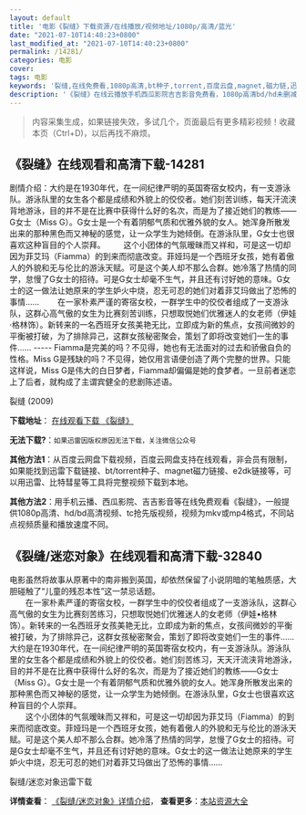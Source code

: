 ```yaml
---
layout: default
title: '电影《裂缝》下载资源/在线播放/视频地址/1080p/高清/蓝光'
date: "2021-07-10T14:40:23+0800"
last_modified_at: "2021-07-10T14:40:23+0800"
permalink: /14281/
categories: 电影
cover:
tags: 电影
keywords: '裂缝,在线免费看,1080p高清,bt种子,torrent,百度云盘,magnet,磁力链,迅雷下载资源'
description: '《裂缝》在线云播放手机西瓜影院吉吉影音免费看，1080p高清bd/hd未删减完整版和tc抢先枪版，mkv/mp4格式，附带bt/torrent种子、magnet/磁力链、百度云盘、网盘资源迅雷下载链接'
---
```


>内容采集生成，如果链接失效，多试几个，页面最后有更多精彩视频！收藏本页（Ctrl+D)，以后再找不麻烦。


## 《裂缝》在线观看和高清下载-14281

剧情介绍：大约是在1930年代，在一间纪律严明的英国寄宿女校内，有一支游泳队。游泳队里的女生各个都是成绩和外貌上的佼佼者。她们刻苦训练，每天汗流浃背地游泳，目的并不是在比赛中获得什么好的名次，而是为了接近她们的教练——G女士（Miss G）。G女士是一个有着阴郁气质和优雅外貌的女人。她浑身所散发出来的那种黑色而又神秘的感觉，让一众学生为她倾倒。在游泳队里，G女士也很喜欢这种盲目的个人崇拜。 　　这个小团体的气氛暧昧而又祥和，可是这一切却因为菲艾玛（Fiamma）的到来而彻底改变。菲娅玛是一个西班牙女孩，她有着傲人的外貌和无与伦比的游泳天赋。可是这个美人却不那么合群。她冷落了热情的同学，怠慢了G女士的招待。可是G女士却毫不生气，并且还有讨好她的意味。G女士的这一做法让她原来的学生妒火中烧，忍无可忍的她们对着菲艾玛做出了恐怖的事情…… 　　在一家朴素严谨的寄宿女校，一群学生中的佼佼者组成了一支游泳队，这群心高气傲的女生为比赛刻苦训练，只想取悦她们优雅迷人的女老师（伊娃·格林饰）。新转来的一名西班牙女孩美艳无比，立即成为新的焦点，女孩间微妙的平衡被打破，为了排除异己，这群女孩秘密聚会，策划了即将改变她们一生的事件…… ----- Fiamma是完美的吗？不见得，她也有无法面对的过去和骄傲自负的性格。Miss G是残缺的吗？不见得，她仅用言语便创造了两个完整的世界。只能这样说，Miss G是伟大的白日梦者，Fiamma却偏偏是她的食梦者。一旦前者迷恋上了后者，就构成了主谓宾健全的悲剧陈述语。


裂缝 (2009)

**下载地址**： [在线观看下载 《裂缝》](https://www.btbtdy.me/btdy/dy5317.html) 


**无法下载?**：`如果迅雷因版权原因无法下载，关注微信公众号 `

**其他方法1**：从百度云网盘下载视频，百度云网盘支持在线观看，非会员有限制，如果能找到迅雷下载链接、bt/torrent种子、magnet磁力链接、e2dk链接等，可以用迅雷、比特彗星等工具将完整视频下载到本地。

**其他方法2**：用手机云播、西瓜影院、吉吉影音等在线免费观看《裂缝》，一般提供1080p高清、hd/bd高清视频、tc抢先版视频，视频为mkv或mp4格式，不同站点视频质量和播放速度不同。


## 《裂缝/迷恋对象》在线观看和高清下载-32840

电影虽然将故事从原著中的南非搬到英国，却依然保留了小说阴暗的笔触质感，大胆碰触了“儿童的残忍本性&rdquo;这一禁忌话题。<br />　　在一家朴素严谨的寄宿女校，一群学生中的佼佼者组成了一支游泳队，这群心高气傲的女生为比赛刻苦练习，只想取悦她们优雅迷人的女老师（伊娃&bull;格林饰）。新转来的一名西班牙女孩美艳无比，立即成为新的焦点，女孩间微妙的平衡被打破，为了排除异己，这群女孩秘密聚会，策划了即将改变她们一生的事件……　　大约是在1930年代，在一间纪律严明的英国寄宿女校内，有一支游泳队。游泳队里的女生各个都是成绩和外貌上的佼佼者。她们刻苦练习，天天汗流浃背地游泳，目的并不是在比赛中获得什么好的名次，而是为了接近她们的教练&mdash;—G女士（Miss G）。G女士是一个有着阴郁气质和优雅外貌的女人。她浑身所散发出来的那种黑色而又神秘的感觉，让一众学生为她倾倒。在游泳队里，G女士也很喜欢这种盲目的个人崇拜。<br />　　这个小团体的气氛暧昧而又祥和，可是这一切却因为菲艾玛（Fiamma）的到来而彻底改变。菲娅玛是一个西班牙女孩，她有着傲人的外貌和无与伦比的游泳天赋。可是这个美人却不那么合群。她冷落了热情的同学，怠慢了G女士的招待。可是G女士却毫不生气，并且还有讨好她的意味。G女士的这一做法让她原来的学生妒火中烧，忍无可忍的她们对着菲艾玛做出了恐怖的事情……


裂缝/迷恋对象迅雷下载

**详情查看**： [《裂缝/迷恋对象》详情介绍](/movie/32840/)， **查看更多**：[本站资源大全](/movie/t/all/)

